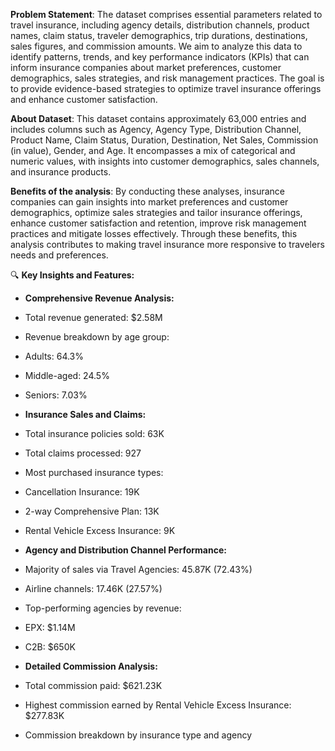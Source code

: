 **Problem Statement**:
The dataset comprises essential parameters related to travel insurance, including agency details, distribution channels, product names, claim status, traveler demographics, trip durations, destinations, sales figures, and commission amounts. We aim to analyze this data to identify patterns, trends, and key performance indicators (KPIs) that can inform insurance companies about market preferences, customer demographics, sales strategies, and risk management practices. The goal is to provide evidence-based strategies to optimize travel insurance offerings and enhance customer satisfaction.

**About Dataset**:
This dataset contains approximately 63,000 entries and includes columns such as Agency, Agency Type, Distribution Channel, Product Name, Claim Status, Duration, Destination, Net Sales, Commission (in value), Gender, and Age. It encompasses a mix of categorical and numeric values, with insights into customer demographics, sales channels, and insurance products.

**Benefits of the analysis**:
By conducting these analyses, insurance companies can gain insights into market preferences and customer demographics, optimize sales strategies and tailor insurance offerings, enhance customer satisfaction and retention, improve risk management practices and mitigate losses effectively. Through these benefits, this analysis contributes to making travel insurance more responsive to travelers needs and preferences.

🔍 **Key Insights and Features:**

- **Comprehensive Revenue Analysis:**
 - Total revenue generated: $2.58M
 - Revenue breakdown by age group:
 - Adults: 64.3%
 - Middle-aged: 24.5%
 - Seniors: 7.03%

- **Insurance Sales and Claims:**
 - Total insurance policies sold: 63K
 - Total claims processed: 927
 - Most purchased insurance types:
 - Cancellation Insurance: 19K
 - 2-way Comprehensive Plan: 13K
 - Rental Vehicle Excess Insurance: 9K

- **Agency and Distribution Channel Performance:**
 - Majority of sales via Travel Agencies: 45.87K (72.43%)
 - Airline channels: 17.46K (27.57%)
 - Top-performing agencies by revenue:
 - EPX: $1.14M
 - C2B: $650K

- **Detailed Commission Analysis:**
 - Total commission paid: $621.23K
 - Highest commission earned by Rental Vehicle Excess Insurance: $277.83K
 - Commission breakdown by insurance type and agency
